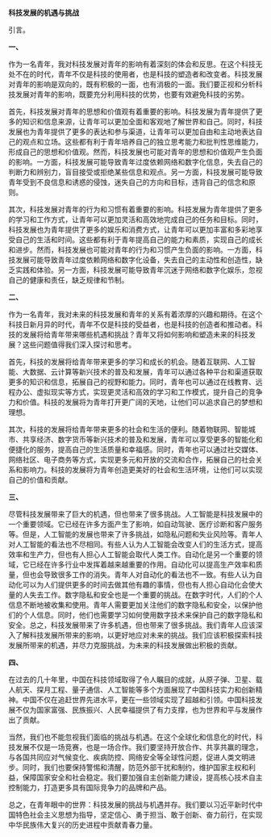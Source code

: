**科技发展的机遇与挑战**

引言。

**一、**   

作为一名青年，我对科技发展对青年的影响有着深刻的体会和反思。在这个科技无处不在的时代，青年不仅是科技的使用者，也是科技的塑造者和改变者。科技发展对青年的影响是双向的，既有积极的一面，也有消极的一面。我们要正视和分析科技发展对青年的影响，既要充分利用科技的优势，也要有效避免科技的劣势。

首先，科技发展对青年的思想和价值观有着重要的影响。科技发展为青年提供了更多的知识和信息来源，让青年可以更加全面和客观地了解世界和自己。同时，科技发展也为青年提供了更多的表达和参与渠道，让青年可以更加自由和主动地表达自己的观点和立场。这些都有利于青年培养自己的独立思考能力和批判性思维能力，形成自己的思想和价值观。然而，科技发展也可能对青年的思想和价值观产生负面的影响。一方面，科技发展可能导致青年过度依赖网络和数字化信息，失去自己的判断力和辨别力，盲目接受或拒绝某些信息和观点。另一方面，科技发展可能导致青年受到不良信息和诱惑的侵蚀，迷失自己的方向和目标，违背自己的信念和原则。

其次，科技发展对青年的行为和习惯有着重要的影响。科技发展为青年提供了更多的学习和工作方式，让青年可以更加灵活和高效地完成自己的任务和目标。同时，科技发展也为青年提供了更多的娱乐和消费方式，让青年可以更加丰富和多彩地享受自己的生活和时间。这些都有利于青年提高自己的能力和素质，实现自己的成长和进步。然而，科技发展也可能对青年的行为和习惯产生负面的影响。一方面，科技发展可能导致青年过度依赖网络和数字化设备，失去自己的主动性和创造性，缺乏实践和体验。另一方面，科技发展可能导致青年沉迷于网络和数字化娱乐，忽视自己的健康和责任，缺乏规律和节制。

**二、**   

作为一名青年，我对未来的科技发展和青年的关系有着浓厚的兴趣和期待。在这个科技日新月异的时代，青年不仅是科技的受益者，也是科技的创造者和推动者。科技的发展将给青年带来哪些机遇和挑战？青年又将如何影响和塑造未来的科技发展？这些问题值得我们深入探讨和思考。

首先，科技的发展将给青年带来更多的学习和成长的机会。随着互联网、人工智能、大数据、云计算等新兴技术的普及和发展，青年可以通过各种平台和渠道获取更多的知识和信息，拓展自己的视野和能力。同时，青年也可以通过在线教育、远程办公、虚拟现实等方式，实现更灵活和高效的学习和工作模式，提升自己的竞争力和价值。科技的发展将为青年打开更广阔的天地，让他们可以追求自己的梦想和理想。

其次，科技的发展将给青年带来更多的社会和生活的便利。随着物联网、智能城市、共享经济、数字货币等新兴技术的普及和发展，青年可以享受更多的智能化和便捷化的服务，提高自己的生活质量和幸福感。同时，青年也可以通过社交媒体、网络社区、电子商务等方式，实现更多元和开放的交流和合作，拓展自己的社会关系和影响力。科技的发展将为青年创造更美好的社会和生活环境，让他们可以实现自己的价值和贡献。

**三、**   

尽管科技发展带来了巨大的机遇，但也带来了很多挑战。人工智能是科技发展中的一个重要领域。它已经在许多方面产生了影响，如自动驾驶、医疗诊断和客户服务等。但是，人工智能的发展也带来了许多挑战，如隐私问题和失业风险等。青年人对人工智能的看法也不尽相同。有些人认为人工智能会改变人们的生活方式，提高效率和生产力，但也有人担心人工智能会取代人类工作。自动化是另一个重要的领域，它已经在许多行业中发挥着越来越重要的作用。自动化可以提高生产效率和质量，但也会导致很多工作的消失。青年人对自动化的看法也不一致。有些人认为自动化可以为人们提供更多的时间去做其他有趣的事情，但也有人担心自动化会使大量的人失去工作。数字隐私和安全也是一个重要的挑战。在数字时代，人们的个人信息不断地被收集和使用。青年人需要更加关注他们的数字隐私和安全，以保护他们的个人信息。同时，他们也需要学习如何使用数字技术来保护自己的数字隐私和安全。总之，科技发展带来了许多机遇，但也带来了很多挑战。我们青年人应该深入了解科技发展所带来的影响，以更好地应对未来的挑战。我们应该积极探索科技发展所带来的机遇，并尽力克服挑战，为未来的科技发展做出积极的贡献。

**四、**   

在过去的几十年里，中国在科技领域取得了令人瞩目的成就，从原子弹、卫星、载人航天、探月工程、量子通信、人工智能等多个方面展现了中国科技实力和创新精神。中国不仅在追赶世界先进水平，更在一些领域实现了超越和引领。中国科技发展不仅为国家富强、民族振兴、人民幸福提供了有力支撑，也为世界和平与发展作出了贡献。

当然，我们也不能忽视我们面临的挑战与机遇。在这个全球化和信息化的时代，科技发展不仅是一场竞赛，也是一场合作。我们要坚持开放合作、共享共赢的理念，与各国共同应对气候变化、疾病防控、网络安全等全球性问题，促进人类文明进步。同时，我们也要保持警惕和清醒，防范外部干扰和制约，维护国家主权和利益，保障国家安全和社会稳定。我们要加强自主创新能力建设，提高核心技术自主控制能力，打造更多具有国际竞争力的品牌和产品。

总之，在青年眼中的世界：科技发展的挑战与机遇并存。我们要以习近平新时代中国特色社会主义思想为指导，坚定信心、勇于担当、敢于创新、奋力前行，在实现中华民族伟大复兴的历史进程中贡献青春力量。